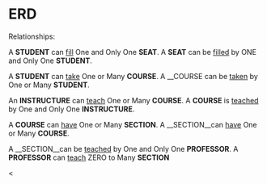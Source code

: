 # ERD


Relationships:

A __STUDENT__ can <ins>fill</ins> One and Only One __SEAT__.
A __SEAT__ can be <ins>filled</ins> by ONE and Only One __STUDENT__.

A __STUDENT__ can <ins>take</ins> One or Many __COURSE__.
A __COURSE can be <ins>taken</ins> by One or Many __STUDENT__.

An __INSTRUCTURE__ can <ins>teach</ins> One or Many __COURSE__.
A __COURSE__ is  <ins>teached</ins> by One and Only One __INSTRUCTURE__.

A __COURSE__ can <ins>have</ins> One or Many __SECTION__.
A __SECTION__can <ins>have</ins> One or Many __COURSE__.

A __SECTION__can be <ins>teached</ins> by One and Only One __PROFESSOR__.
A __PROFESSOR__ can <ins>teach</ins> ZERO to Many __SECTION__


 <


